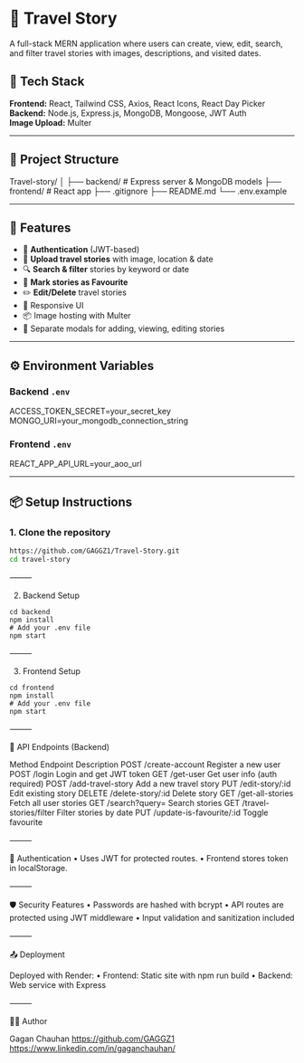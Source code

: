 
# 📸 Travel Story

A full-stack MERN application where users can create, view, edit, search, and filter travel stories with images, descriptions, and visited dates.

## 🧰 Tech Stack

**Frontend:** React, Tailwind CSS, Axios, React Icons, React Day Picker  
**Backend:** Node.js, Express.js, MongoDB, Mongoose, JWT Auth  
**Image Upload:** Multer  


---

## 📁 Project Structure

Travel-story/
│
├── backend/               # Express server & MongoDB models
├── frontend/              # React app
├── .gitignore
├── README.md
└── .env.example

---

## 🚀 Features

- 🔐 **Authentication** (JWT-based)
- 📸 **Upload travel stories** with image, location & date
- 🔍 **Search & filter** stories by keyword or date
- 🌟 **Mark stories as Favourite**
- ✏️ **Edit/Delete** travel stories
- 🎨 Responsive UI
- 📦 Image hosting with Multer
- 📂 Separate modals for adding, viewing, editing stories

---


## ⚙️ Environment Variables

### Backend `.env`

ACCESS_TOKEN_SECRET=your_secret_key
MONGO_URI=your_mongodb_connection_string

### Frontend `.env`

REACT_APP_API_URL=your_aoo_url

---

## 📦 Setup Instructions

### 1. Clone the repository

```bash
https://github.com/GAGGZ1/Travel-Story.git
cd travel-story
```
⸻

2. Backend Setup
```
cd backend
npm install
# Add your .env file
npm start
```

⸻

3. Frontend Setup

```
cd frontend
npm install
# Add your .env file
npm start
```

⸻

🧪 API Endpoints (Backend)

Method	Endpoint	Description
POST	/create-account	Register a new user
POST	/login	Login and get JWT token
GET	/get-user	Get user info (auth required)
POST	/add-travel-story	Add a new travel story
PUT	/edit-story/:id	Edit existing story
DELETE	/delete-story/:id	Delete story
GET	/get-all-stories	Fetch all user stories
GET	/search?query=	Search stories
GET	/travel-stories/filter	Filter stories by date
PUT	/update-is-favourite/:id	Toggle favourite


⸻

🔐 Authentication
	•	Uses JWT for protected routes.
	•	Frontend stores token in localStorage.

⸻

🛡️ Security Features
	•	Passwords are hashed with bcrypt
	•	API routes are protected using JWT middleware
	•	Input validation and sanitization included

⸻

📤 Deployment

Deployed with Render:
	•	Frontend: Static site with npm run build
	•	Backend: Web service with Express

⸻

🙋‍♂️ Author

Gagan Chauhan
https://github.com/GAGGZ1
https://www.linkedin.com/in/gaganchauhan/

